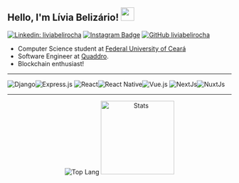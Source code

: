 ## Hello, I'm Lívia Belizário! <img src="https://media.giphy.com/media/bcKmIWkUMCjVm/giphy.gif" width="30">

[![Linkedin: liviabelirocha](https://img.shields.io/badge/-liviabelirocha-blue?style=flat-square&logo=Linkedin&logoColor=white&link=https://www.linkedin.com/in/liviabelirocha/)](https://www.linkedin.com/in/l%C3%ADvia-beliz%C3%A1rio-92997b162/)
[![Instagram Badge](https://img.shields.io/badge/-Instagram-C13584?style=flat&labelColor=C13584&logo=instagram&logoColor=white&link=https://www.instagram.com/codepwr/)](https://www.instagram.com/liviabelirocha/)
[![GitHub liviabelirocha](https://img.shields.io/github/followers/liviabelirocha?label=follow&style=social)](https://github.com/liviabelirocha)

* Computer Science student at [Federal University of Ceará](https://cc.ufc.br)
* Software Engineer at [Quaddro](https://quaddro.co/).
* Blockchain enthusiast!

<hr/>

<img alt="Django" src="https://img.shields.io/badge/django%20-%23092E20.svg?&style=for-the-badge&logo=django&logoColor=white"/><img alt="Express.js" src="https://img.shields.io/badge/express.js%20-%23404d59.svg?&style=for-the-badge"/>
<img alt="React" src="https://img.shields.io/badge/react%20-%2320232a.svg?&style=for-the-badge&logo=react&logoColor=%2361DAFB"/><img alt="React Native" src="https://img.shields.io/badge/react_native%20-%2320232a.svg?&style=for-the-badge&logo=react&logoColor=%2361DAFB"/><img alt="Vue.js" src="https://img.shields.io/badge/vuejs%20-%2335495e.svg?&style=for-the-badge&logo=vue.js&logoColor=%234FC08D"/>
<img alt="NextJs" src="https://img.shields.io/badge/next.js-000000?style=for-the-badge&logo=nextdotjs&logoColor=white"/><img alt="NuxtJs" src="https://img.shields.io/badge/nuxt.js-00C58E?style=for-the-badge&logo=nuxtdotjs&logoColor=white"/>

<hr/>

<p align="center">
  <img alt="Top Lang" src="https://github-readme-stats.vercel.app/api/top-langs/?username=liviabelirocha&layout=compact&theme=radical&exclude_repo=match-prophet,datascience-ck0223,ia-ck0248"> <img alt="Stats" src="https://github-readme-stats.vercel.app/api?username=liviabelirocha&show_icons=true&theme=radical" height="165">
</p>
